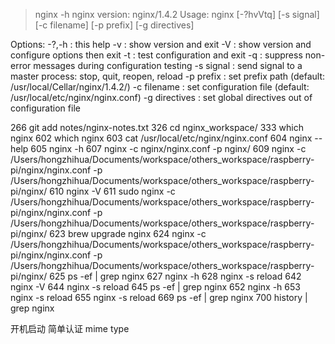 >nginx -h
nginx version: nginx/1.4.2
Usage: nginx [-?hvVtq] [-s signal] [-c filename] [-p prefix] [-g directives]

Options:
  -?,-h         : this help
  -v            : show version and exit
  -V            : show version and configure options then exit
  -t            : test configuration and exit
  -q            : suppress non-error messages during configuration testing
  -s signal     : send signal to a master process: stop, quit, reopen, reload
  -p prefix     : set prefix path (default: /usr/local/Cellar/nginx/1.4.2/)
  -c filename   : set configuration file (default: /usr/local/etc/nginx/nginx.conf)
  -g directives : set global directives out of configuration file


  266  git add notes/nginx-notes.txt
  326  cd nginx_workspace/
  333  which nginx
  602  which nginx
  603  cat /usr/local/etc/nginx/nginx.conf
  604  nginx --help
  605  nginx -h
  607  nginx -c nginx/nginx.conf -p nginx/
  609  nginx -c /Users/hongzhihua/Documents/workspace/others_workspace/raspberry-pi/nginx/nginx.conf -p /Users/hongzhihua/Documents/workspace/others_workspace/raspberry-pi/nginx/
  610  nginx -V
  611  sudo nginx -c /Users/hongzhihua/Documents/workspace/others_workspace/raspberry-pi/nginx/nginx.conf -p /Users/hongzhihua/Documents/workspace/others_workspace/raspberry-pi/nginx/
  623  brew upgrade nginx
  624   nginx -c /Users/hongzhihua/Documents/workspace/others_workspace/raspberry-pi/nginx/nginx.conf -p /Users/hongzhihua/Documents/workspace/others_workspace/raspberry-pi/nginx/
  625  ps -ef | grep nginx
  627  nginx -h
  628  nginx -s reload
  642  nginx -V
  644  nginx -s reload
  645  ps -ef | grep nginx
  652  nginx -h
  653  nginx -s reload
  655  nginx -s reload
  669  ps -ef | grep nginx
  700  history | grep nginx




  开机启动
  简单认证
mime type